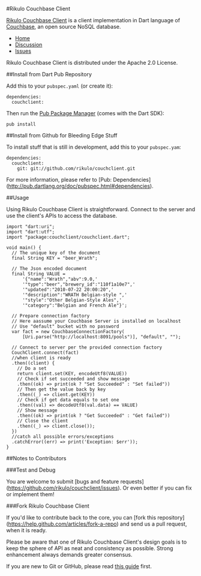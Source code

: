 #Rikulo Couchbase Client

[Rikulo Couchbase Client](http://rikulo.org) is a client implementation in Dart 
language of [Couchbase](http://www.couchbase.com/), an open source NoSQL 
database. 

* [Home](http://rikulo.org)
* [Discussion](http://stackoverflow.com/questions/tagged/rikulo)
* [Issues](https://github.com/rikulo/couchclient/issues)

Rikulo Couchbase Client is distributed under the Apache 2.0 License.

##Install from Dart Pub Repository

Add this to your `pubspec.yaml` (or create it):

    dependencies:
      couchclient:

Then run the [Pub Package Manager](http://pub.dartlang.org/doc) (comes with 
the Dart SDK):

    pub install

##Install from Github for Bleeding Edge Stuff

To install stuff that is still in development, add this to your `pubspec.yam`:

    dependencies:
      couchclient:
        git: git://github.com/rikulo/couchclient.git

For more information, please refer to [Pub: Dependencies]
(http://pub.dartlang.org/doc/pubspec.html#dependencies).

##Usage

Using Rikulo Couchbase Client is straightforward. Connect to the server and
use the client's APIs to access the database.

    import "dart:uri";
    import "dart:utf";
    import "package:couchclient/couchclient.dart";

    void main() {
      // The unique key of the document
      final String KEY = "beer_Wrath";

      // The Json encoded document
      final String VALUE =
          '{"name":"Wrath","abv":9.0,'
          '"type":"beer","brewery_id":"110f1a10e7",'
          '"updated":"2010-07-22 20:00:20",'
          '"description":"WRATH Belgian-style ",'
          '"style":"Other Belgian-Style Ales",'
          '"category":"Belgian and French Ale"}';

      // Prepare connection factory
      // Here aassume your Couchbase Server is installed on localhost
      // Use "default" bucket with no password
      var fact = new CouchbaseConnectionFactory(
          [Uri.parse("http://localhost:8091/pools")], "default", "");

      // Connect to server per the provided connection factory
      CouchClient.connect(fact)
      //when client is ready
      .then((client) {
        // Do a set
        return client.set(KEY, encodeUtf8(VALUE))
        // Check if set succeeded and show message
        .then((ok) => print(ok ? "Set Succeeded" : "Set failed"))
        // Then get the value back by key
        .then((_) => client.get(KEY))
        // Check if get data equals to set one
        .then((val) => decodeUtf8(val.data) == VALUE)
        // Show message
        .then((ok) => print(ok ? "Get Succeeded" : "Get failed"))
        // Close the client
        .then((_) => client.close());
      })
      //catch all possible errors/exceptions
      .catchError((err) => print('Exception: $err'));
    }

##Notes to Contributors

###Test and Debug

You are welcome to submit [bugs and feature requests]
(https://github.com/rikulo/couchclient/issues). Or even better if you can 
fix or implement them!

###Fork Rikulo Couchbase Client

If you'd like to contribute back to the core, you can [fork this repository]
(https://help.github.com/articles/fork-a-repo) and send us a pull request, 
when it is ready.

Please be aware that one of Rikulo Couchbase Client's design goals is to 
keep the sphere of API as neat and consistency as possible. Strong enhancement 
always demands greater consensus.

If you are new to Git or GitHub, please read 
[this guide](https://help.github.com/) first.